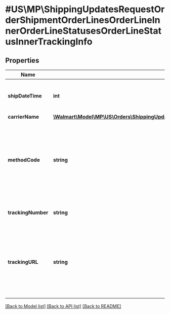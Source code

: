# #US\MP\ShippingUpdatesRequestOrderShipmentOrderLinesOrderLineInnerOrderLineStatusesOrderLineStatusInnerTrackingInfo

## Properties

Name | Type | Description | Notes
------------ | ------------- | ------------- | -------------
**shipDateTime** | **int** | The date the package was shipped |
**carrierName** | [**\Walmart\Model\MP\US\Orders\ShippingUpdatesRequestOrderShipmentOrderLinesOrderLineInnerOrderLineStatusesOrderLineStatusInnerTrackingInfoCarrierName**](ShippingUpdatesRequestOrderShipmentOrderLinesOrderLineInnerOrderLineStatusesOrderLineStatusInnerTrackingInfoCarrierName.md) |  |
**methodCode** | **string** | The shipping method. Can be one of the following: Standard, Express, OneDay, WhiteGlove, Value or Freight |
**trackingNumber** | **string** | The shipment tracking number |
**trackingURL** | **string** | The URL for tracking the shipment. This parameter is mandatory if the otherCarrier parameter is used | [optional]


[[Back to Model list]](../) [[Back to API list]](../../Api/US/MP) [[Back to README]](../../README.md)
